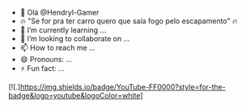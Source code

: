 - 👋 Olá @Hendryl-Gamer
- 🔥 "Se for pra ter carro quero que saía fogo pelo escapamento" 🔥
- 🌱 I’m currently learning ...
- 💞️ I’m looking to collaborate on ...
- 📫 How to reach me ...
- 😄 Pronouns: ...
- ⚡ Fun fact: ...

[![.]https://img.shields.io/badge/YouTube-FF0000?style=for-the-badge&logo=youtube&logoColor=white]
